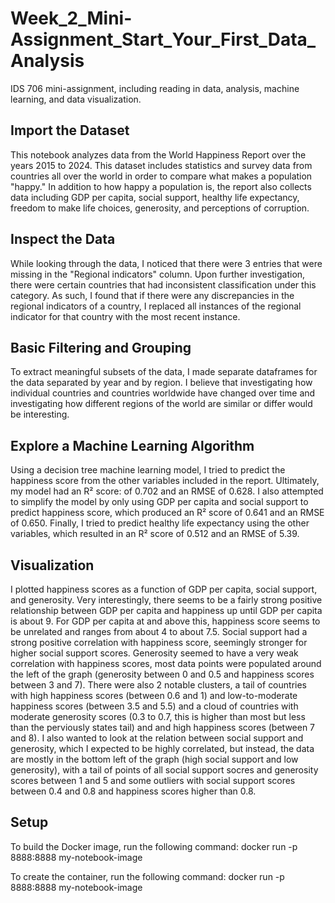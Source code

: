 # Week_2_Mini-Assignment_Start_Your_First_Data_Analysis
IDS 706 mini-assignment, including reading in data, analysis, machine learning, and data visualization.

## Import the Dataset
This notebook analyzes data from the World Happiness Report over the years 2015 to 2024. This dataset includes statistics and survey data from countries all over the world in order to compare what makes a population "happy." In addition to how happy a population is, the report also collects data including GDP per capita, social support, healthy life expectancy, freedom to make life choices, generosity, and perceptions of corruption.

## Inspect the Data
While looking through the data, I noticed that there were 3 entries that were missing in the "Regional indicators" column. Upon further investigation, there were certain countries that had inconsistent classification under this category. As such, I found that if there were any discrepancies in the regional indicators of a country, I replaced all instances of the regional indicator for that country with the most recent instance.

## Basic Filtering and Grouping
To extract meaningful subsets of the data, I made separate dataframes for the data separated by year and by region. I believe that investigating how individual countries and countries worldwide have changed over time and investigating how different regions of the world are similar or differ would be interesting.

## Explore a Machine Learning Algorithm
Using a decision tree machine learning model, I tried to predict the happiness score from the other variables included in the report. Ultimately, my model had an R² score: of 0.702 and an RMSE of 0.628. I also attempted to simplify the model by only using GDP per capita and social support to predict happiness score, which produced an R² score of 0.641 and an RMSE of 0.650. Finally, I tried to predict healthy life expectancy using the other variables, which resulted in an R² score of 0.512 and an RMSE of 5.39.

## Visualization
I plotted happiness scores as a function of GDP per capita, social support, and generosity. Very interestingly, there seems to be a fairly strong positive relationship between GDP per capita and happiness up until GDP per capita is about 9. For GDP per capita at and above this, happiness score seems to be unrelated and ranges from about 4 to about 7.5. Social support had a strong positive correlation with happiness score, seemingly stronger for higher social support scores. Generosity seemed to have a very weak correlation with happiness scores, most data points were populated around the left of the graph (generosity between 0 and 0.5 and happiness scores between 3 and 7). There were also 2 notable clusters, a tail of countries with high happiness scores (between 0.6 and 1) and low-to-moderate happiness scores (between 3.5 and 5.5) and a cloud of countries with moderate generosity scores (0.3 to 0.7, this is higher than most but less than the perviously states tail) and and high happiness scores (between 7 and 8). I also wanted to look at the relation between social support and generosity, which I expected to be highly correlated, but instead, the data are mostly in the bottom left of the graph (high social support and low generosity), with a tail of points of all social support socres and generosity scores between 1 and 5 and some outliers with social support scores between 0.4 and 0.8 and happiness scores higher than 0.8.


## Setup
To build the Docker image, run the following command:
docker run -p 8888:8888 my-notebook-image

To create the container, run the following command:
docker run -p 8888:8888 my-notebook-image